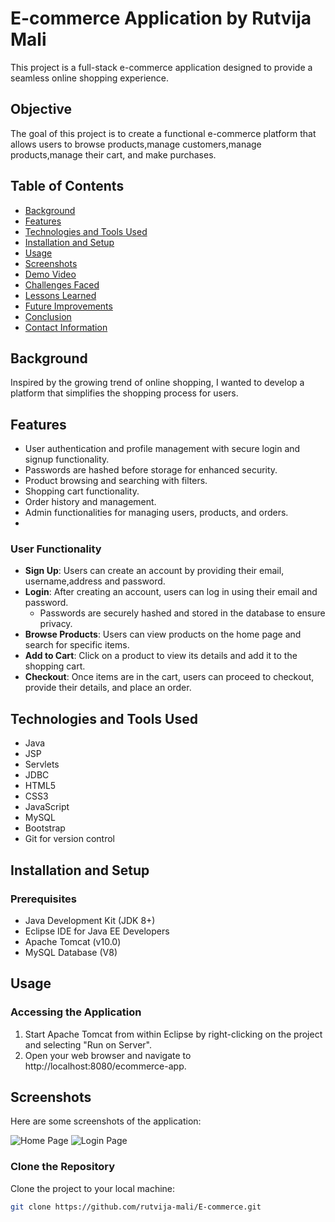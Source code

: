 # E-commerce Application by Rutvija Mali

This project is a full-stack e-commerce application designed to provide a seamless online shopping experience.

## Objective
The goal of this project is to create a functional e-commerce platform that allows users to browse products,manage customers,manage products,manage their cart, and make purchases.

## Table of Contents
- [Background](#background)
- [Features](#features)
- [Technologies and Tools Used](#technologies-and-tools-used)
- [Installation and Setup](#installation-and-setup)
- [Usage](#usage)
- [Screenshots](#screenshots)
- [Demo Video](#demo-video)
- [Challenges Faced](#challenges-faced)
- [Lessons Learned](#lessons-learned)
- [Future Improvements](#future-improvements)
- [Conclusion](#conclusion)
- [Contact Information](#contact-information)

## Background
Inspired by the growing trend of online shopping, I wanted to develop a platform that simplifies the shopping process for users.

## Features
- User authentication and profile management with secure login and signup functionality.
- Passwords are hashed before storage for enhanced security.
- Product browsing and searching with filters.
- Shopping cart functionality.
- Order history and management.
- Admin functionalities for managing users, products, and orders.
- 
### User Functionality
- **Sign Up**: Users can create an account by providing their email, username,address and password.
- **Login**: After creating an account, users can log in using their email and password.
  - Passwords are securely hashed and stored in the database to ensure privacy.
- **Browse Products**: Users can view products on the home page and search for specific items.
- **Add to Cart**: Click on a product to view its details and add it to the shopping cart.
- **Checkout**: Once items are in the cart, users can proceed to checkout, provide their details, and place an order.

## Technologies and Tools Used
- Java
- JSP
- Servlets
- JDBC
- HTML5
- CSS3
- JavaScript
- MySQL
- Bootstrap
- Git for version control
## Installation and Setup

### Prerequisites
- Java Development Kit (JDK 8+)
- Eclipse IDE for Java EE Developers
- Apache Tomcat (v10.0)
- MySQL Database (V8)

## Usage

### Accessing the Application
1. Start Apache Tomcat from within Eclipse by right-clicking on the project and selecting "Run on Server".
2. Open your web browser and navigate to http://localhost:8080/ecommerce-app.

## Screenshots
Here are some screenshots of the application:

![Home Page](images/home.png)
![Login Page](images/login.png)

### Clone the Repository
Clone the project to your local machine:
```bash
git clone https://github.com/rutvija-mali/E-commerce.git





